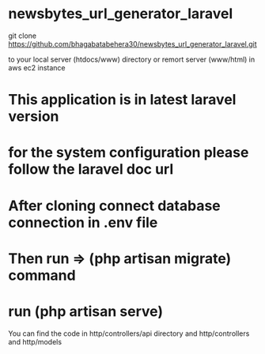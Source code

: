 # newsbytes_url_generator_laravel

git clone https://github.com/bhagabatabehera30/newsbytes_url_generator_laravel.git

to your local server (htdocs/www) directory or remort server (www/html) in aws ec2 instance

# This application is in latest laravel version
# for the system configuration please follow the laravel doc url

# After cloning connect database connection in .env file

# Then run => (php artisan migrate) command

# run (php artisan serve)

You can find the code in http/controllers/api directory and http/controllers and http/models


